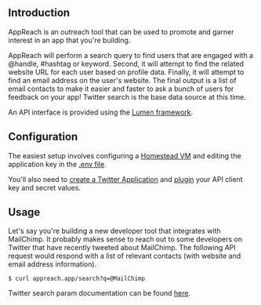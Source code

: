 ## Introduction

AppReach is an outreach tool that can be used to promote and garner interest in an app that you're building.

AppReach will perform a search query to find users that are engaged with a @handle, #hashtag or keyword. Second, it will attempt to find the related website URL for each user based on profile data. Finally, it will attempt to find an email address on the user's website. The final output is a list of email contacts to make it easier and faster to ask a bunch of users for feedback on your app! Twitter search is the base data source at this time.

An API interface is provided using the [Lumen framework](http://lumen.laravel.com/docs).


## Configuration

The easiest setup involves configuring a [Homestead VM](https://laravel.com/docs/5.2/homestead) and editing the application key in the [.env file](https://lumen.laravel.com/docs/5.2).

You'll also need to [create a Twitter Application](https://apps.twitter.com/app/new) and [plugin](https://github.com/dsposito/appreach/blob/master/app/Services/Twitter.php#L19) your API client key and secret values.


## Usage

Let's say you're building a new developer tool that integrates with MailChimp. It probably makes sense to reach out to some developers on Twitter that have recently tweeted about MailChimp. The following API request would respond with a list of relevant contacts (with website and email address information).

	$ curl appreach.app/search?q=@MailChimp

Twitter search param documentation can be found [here](https://dev.twitter.com/rest/public/search).
